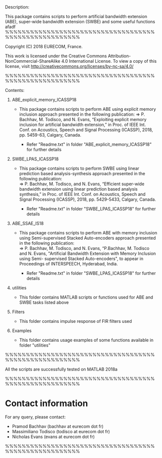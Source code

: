 Description:

This package contains scripts to perform artificial bandwidth extension (ABE), super-wide bandwidth extension (SWBE) and some useful functions
afadf
%%%%%%%%%%%%%%%%%%%%%%%%%%%%%%%%%%%%%%%%%%%%%%%%%%%%%%

Copyright (C) 2018 EURECOM, France.

This work is licensed under the Creative Commons Attribution-NonCommercial-ShareAlike 4.0 International
License. To view a copy of this license, visit http://creativecommons.org/licenses/by-nc-sa/4.0/

%%%%%%%%%%%%%%%%%%%%%%%%%%%%%%%%%%%%%%%%%%%%%%%%%%%%%%

Contents:

1) ABE_explicit_memory_ICASSP18 
	- This package contains scripts to perform ABE using explicit memory inclusion approach presented in the following publication: 
	=> P. Bachhav, M. Todisco, and N. Evans, “Exploiting explicit memory inclusion for artificial bandwidth extension,” in Proc. of IEEE Int. Conf. on 	     		   Acoustics, Speech and Signal Processing (ICASSP), 2018, pp. 5459-63, Calgary, Canada.
        
        - Refer "Readme.txt" in folder "ABE_explicit_memory_ICASSP18" for further details
	
2) SWBE_LPAS_ICASSP18 
	- This package contains scripts to perform SWBE using linear prediction based analysis-synthesis approach presented in the following publication:  
	=> P. Bachhav, M. Todisco, and N. Evans, “Efficient super-wide bandwidth extension using linear prediction based analysis synthesis,” in Proc. of IEEE 
	   Int. Conf. on Acoustics, Speech and Signal Processing (ICASSP), 2018, pp. 5429-5433, Calgary, Canada.
        
        - Refer "Readme.txt" in folder "SWBE_LPAS_ICASSP18" for further details

3) ABE_SSAE_IS18
	- This package contains scripts to perform ABE with memory inclusion using Semi-supervised Stacked Auto-encoders approach presented in the following 		  publication:  
	=> P. Bachhav, M. Todisco, and N. Evans, “P.Bachhav, M. Todisco and N. Evans, "Artificial Bandwidth Extension with Memory Inclusion using Semi-  	        	   supervised Stacked Auto-encoders", to appear in Proceedings of INTERSPEECH, Hyderabad, India.
        
        - Refer "Readme.txt" in folder "SWBE_LPAS_ICASSP18" for further details

4) utilities 
	- This folder contains MATLAB scripts or functions used for ABE and SWBE tasks listed above
	
5) Filters 
	- This folder contains impulse response of FIR filters used

6) Examples 
	- This folder contains usage examples of some functions available in folder "utilities"

%%%%%%%%%%%%%%%%%%%%%%%%%%%%%%%%%%%%%%%%%%%%%%%%%%%%%%

All the scripts are successfully tested on MATLAB 2018a
	
%%%%%%%%%%%%%%%%%%%%%%%%%%%%%%%%%%%%%%%%%%%%%%%%%%%%%%
   
Contact information
===================

For any query, please contact:

- Pramod Bachhav (bachhav at eurecom dot fr)
- Massimiliano Todisco (todisco at eurecom dot fr)
- Nicholas Evans (evans at eurecom dot fr)

%%%%%%%%%%%%%%%%%%%%%%%%%%%%%%%%%%%%%%%%%%%%%%%%%%%%%%
